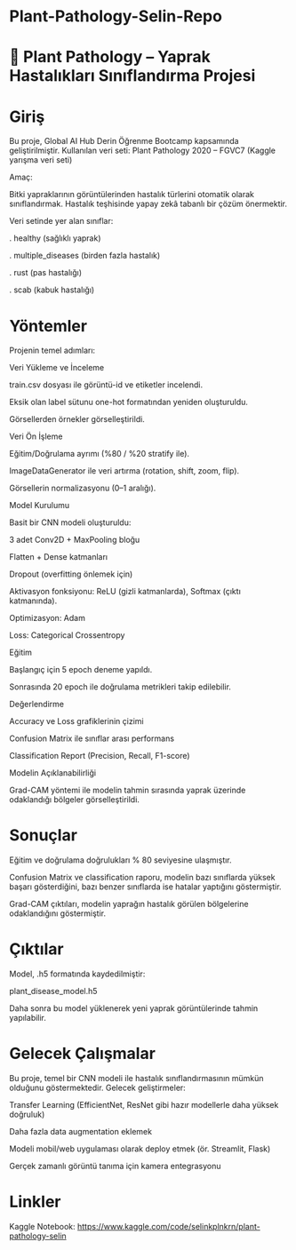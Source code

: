 # Plant-Pathology-Selin-Repo

# 🌿 Plant Pathology – Yaprak Hastalıkları Sınıflandırma Projesi

# Giriş

Bu proje, Global AI Hub Derin Öğrenme Bootcamp kapsamında geliştirilmiştir.
Kullanılan veri seti: Plant Pathology 2020 – FGVC7 (Kaggle yarışma veri seti)

Amaç:

Bitki yapraklarının görüntülerinden hastalık türlerini otomatik olarak sınıflandırmak. Hastalık teşhisinde yapay zekâ tabanlı bir çözüm önermektir.

Veri setinde yer alan sınıflar:

. healthy (sağlıklı yaprak)

. multiple_diseases (birden fazla hastalık)

. rust (pas hastalığı)

. scab (kabuk hastalığı)

# Yöntemler

Projenin temel adımları:

Veri Yükleme ve İnceleme

train.csv dosyası ile görüntü-id ve etiketler incelendi.

Eksik olan label sütunu one-hot formatından yeniden oluşturuldu.

Görsellerden örnekler görselleştirildi.

Veri Ön İşleme

Eğitim/Doğrulama ayrımı (%80 / %20 stratify ile).

ImageDataGenerator ile veri artırma (rotation, shift, zoom, flip).

Görsellerin normalizasyonu (0–1 aralığı).

Model Kurulumu

Basit bir CNN modeli oluşturuldu:

3 adet Conv2D + MaxPooling bloğu

Flatten + Dense katmanları

Dropout (overfitting önlemek için)

Aktivasyon fonksiyonu: ReLU (gizli katmanlarda), Softmax (çıktı katmanında).

Optimizasyon: Adam

Loss: Categorical Crossentropy

Eğitim

Başlangıç için 5 epoch deneme yapıldı.

Sonrasında 20 epoch ile doğrulama metrikleri takip edilebilir.

Değerlendirme

Accuracy ve Loss grafiklerinin çizimi

Confusion Matrix ile sınıflar arası performans

Classification Report (Precision, Recall, F1-score)

Modelin Açıklanabilirliği

Grad-CAM yöntemi ile modelin tahmin sırasında yaprak üzerinde odaklandığı bölgeler görselleştirildi.

# Sonuçlar

Eğitim ve doğrulama doğrulukları % 80 seviyesine ulaşmıştır.

Confusion Matrix ve classification raporu, modelin bazı sınıflarda yüksek başarı gösterdiğini, bazı benzer sınıflarda ise hatalar yaptığını göstermiştir.

Grad-CAM çıktıları, modelin yaprağın hastalık görülen bölgelerine odaklandığını göstermiştir.

# Çıktılar

Model, .h5 formatında kaydedilmiştir:

plant_disease_model.h5


Daha sonra bu model yüklenerek yeni yaprak görüntülerinde tahmin yapılabilir.

# Gelecek Çalışmalar

Bu proje, temel bir CNN modeli ile hastalık sınıflandırmasının mümkün olduğunu göstermektedir.
Gelecek geliştirmeler:

Transfer Learning (EfficientNet, ResNet gibi hazır modellerle daha yüksek doğruluk)

Daha fazla data augmentation eklemek

Modeli mobil/web uygulaması olarak deploy etmek (ör. Streamlit, Flask)

Gerçek zamanlı görüntü tanıma için kamera entegrasyonu

# Linkler

Kaggle Notebook: https://www.kaggle.com/code/selinkplnkrn/plant-pathology-selin
